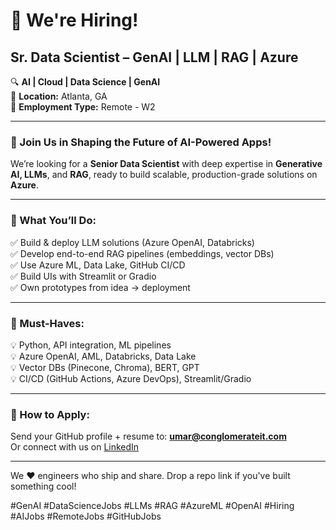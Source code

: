 # 🚀 We're Hiring!  
## Sr. Data Scientist – GenAI | LLM | RAG | Azure  
🔍 **AI | Cloud | Data Science | GenAI**  
📍 **Location:** Atlanta, GA  
💼 **Employment Type:** Remote - W2  

---

### 🧠 Join Us in Shaping the Future of AI-Powered Apps!

We’re looking for a **Senior Data Scientist** with deep expertise in **Generative AI, LLMs**, and **RAG**, ready to build scalable, production-grade solutions on **Azure**.

---

### 💼 What You’ll Do:
✅ Build & deploy LLM solutions (Azure OpenAI, Databricks)  
✅ Develop end-to-end RAG pipelines (embeddings, vector DBs)  
✅ Use Azure ML, Data Lake, GitHub CI/CD  
✅ Build UIs with Streamlit or Gradio  
✅ Own prototypes from idea → deployment  

---

### 🧠 Must-Haves:
💡 Python, API integration, ML pipelines  
💡 Azure OpenAI, AML, Databricks, Data Lake  
💡 Vector DBs (Pinecone, Chroma), BERT, GPT  
💡 CI/CD (GitHub Actions, Azure DevOps), Streamlit/Gradio  

---

### 📩 How to Apply:
Send your GitHub profile + resume to: **umar@conglomerateit.com**  
Or connect with us on [LinkedIn](https://www.linkedin.com/in/umar-yaseen-a79944207)

---

We ❤️ engineers who ship and share. Drop a repo link if you've built something cool!

#GenAI #DataScienceJobs #LLMs #RAG #AzureML #OpenAI #Hiring #AIJobs #RemoteJobs #GitHubJobs
